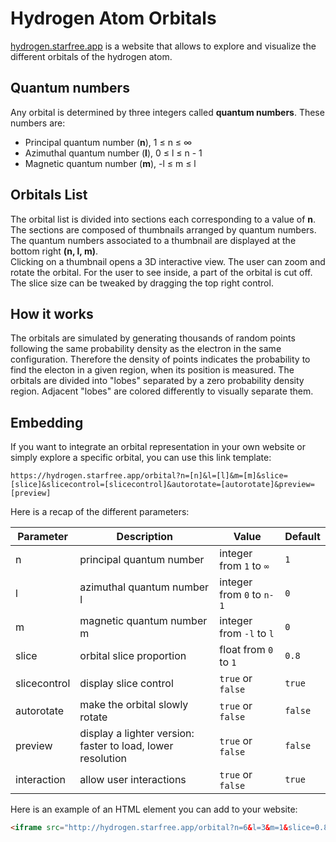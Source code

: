 # Hydrogen Atom Orbitals

[hydrogen.starfree.app](https://hydrogen.starfree.app) is a website that allows to explore and visualize the different orbitals of the hydrogen atom.

## Quantum numbers

Any orbital is determined by three integers called **quantum numbers**. These numbers are:
- Principal quantum number (**n**), 1 ≤ n ≤ ∞
- Azimuthal quantum number (**l**), 0 ≤ l ≤ n - 1
- Magnetic quantum number (**m**), -l ≤ m ≤ l

## Orbitals List

The orbital list is divided into sections each corresponding to a value of **n**.<br>
The sections are composed of thumbnails arranged by quantum numbers. The quantum numbers associated to a thumbnail are displayed at the bottom right **(n, l, m)**.<br>
Clicking on a thumbnail opens a 3D interactive view. The user can zoom and rotate the orbital. For the user to see inside, a part of the orbital is cut off. 
The slice size can be tweaked by dragging the top right control.

## How it works

The orbitals are simulated by generating thousands of random points following the same probability density as the electron in the same configuration. Therefore the density of points indicates the probability to find the electon in a given region, when its position is measured.
The orbitals are divided into "lobes" separated by a zero probability density region. Adjacent "lobes" are colored differently to visually separate them.

## Embedding

If you want to integrate an orbital representation in your own website or simply explore a specific orbital, you can use this link template:

```https://hydrogen.starfree.app/orbital?n=[n]&l=[l]&m=[m]&slice=[slice]&slicecontrol=[slicecontrol]&autorotate=[autorotate]&preview=[preview]```

Here is a recap of the different parameters:

| Parameter  | Description | Value | Default |
| ------------- | ------------- | ---------- | ---------- |
| n | principal quantum number | integer from `1` to `∞` | `1` |
| l | azimuthal quantum number l | integer from `0` to `n-1` | `0` |
| m | magnetic quantum number m | integer from `-l` to `l` | `0` |
| slice | orbital slice proportion | float from `0` to `1` | `0.8` |
| slicecontrol | display slice control | `true` or `false` | `true` |
| autorotate | make the orbital slowly rotate | `true` or `false` | `false` |
| preview | display a lighter version: faster to load, lower resolution | `true` or `false` | `false` |
| interaction | allow user interactions | `true` or `false` | `true` |


Here is an example of an HTML element you can add to your website:

```html
<iframe src="http://hydrogen.starfree.app/orbital?n=6&l=3&m=1&slice=0.8&slicecontrol=false&autorotate=false&preview=false&interaction=true" frameborder="0" width="400px" height="400px"></iframe>
```